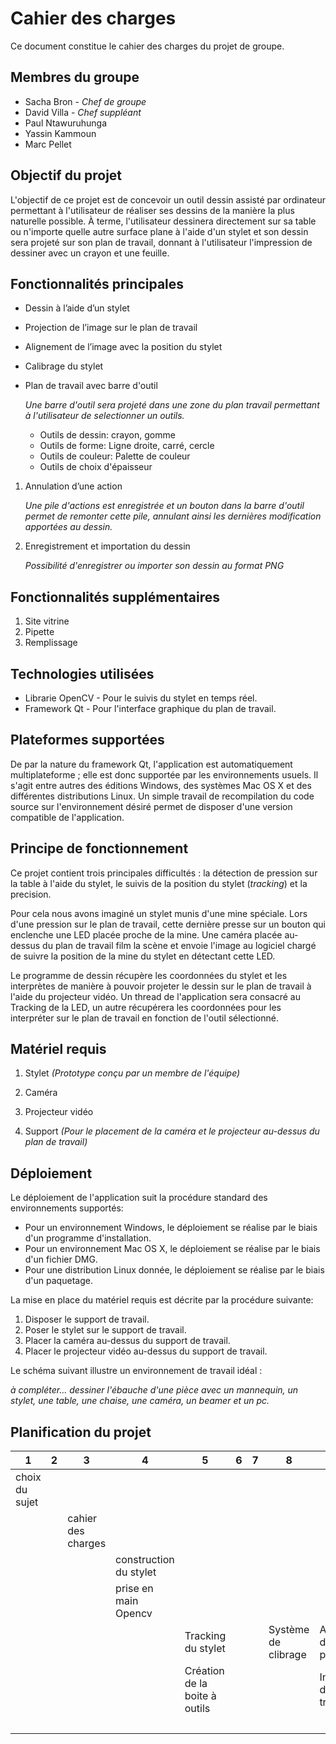 # Cahier des charges

Ce document constitue le cahier des charges du projet de groupe.

## Membres du groupe

* Sacha Bron - *Chef de groupe*
* David Villa - *Chef suppléant*
* Paul Ntawuruhunga
* Yassin Kammoun
* Marc Pellet


## Objectif du projet

L'objectif de ce projet est de concevoir un outil dessin assisté par ordinateur permettant à l'utilisateur de réaliser ses dessins de la manière la plus naturelle possible. À terme, l'utilisateur dessinera directement sur sa table ou n'importe quelle autre surface plane à l'aide d'un stylet et son dessin sera projeté sur son plan de travail, donnant à l'utilisateur l'impression de dessiner avec un crayon et une feuille.


## Fonctionnalités principales

- Dessin à l’aide d’un stylet
	
- Projection de l’image sur le plan de travail
- Alignement de l’image avec la position du stylet
- Calibrage du stylet
- Plan de travail avec barre d'outil

	*Une barre d'outil sera projeté dans une zone du plan travail permettant à l'utilisateur de selectionner un outils.*
	
	* Outils de dessin: crayon, gomme
	* Outils de forme: Ligne droite, carré, cercle
	* Outils de couleur: Palette de couleur
	* Outils de choix d'épaisseur
	
1. Annulation d’une action

	*Une pile d'actions est enregistrée et un bouton dans la barre d'outil permet de remonter cette pile, annulant ainsi les dernières modification apportées au dessin.*
1. Enregistrement et importation du dessin

	*Possibilité d'enregistrer ou importer son dessin au format PNG*
	

## Fonctionnalités supplémentaires

1. Site vitrine
1. Pipette 
1. Remplissage


## Technologies utilisées

* Librarie OpenCV - Pour le suivis du stylet en temps réel.
* Framework Qt - Pour l'interface graphique du plan de travail.

## Plateformes supportées

De par la nature du framework Qt, l'application est automatiquement multiplateforme ; elle est donc supportée par les environnements usuels. Il s'agit entre autres des éditions Windows, des systèmes Mac OS X et des différentes distributions Linux. Un simple travail de recompilation du code source sur l'environnement désiré permet de disposer d'une version compatible de l'application.

## Principe de fonctionnement

Ce projet contient trois principales difficultés : la détection de pression sur la table à l'aide du stylet, le suivis de la position du stylet (*tracking*) et la precision.

Pour cela nous avons imaginé un stylet munis d'une mine spéciale. Lors d'une pression sur le plan de travail, cette dernière presse sur un bouton qui enclenche une LED placée proche de la mine. Une caméra placée au-dessus du plan de travail film la scène et envoie l'image au logiciel chargé de suivre la position de la mine du stylet en détectant cette LED.

Le programme de dessin récupère les coordonnées du stylet et les interprètes de manière à pouvoir projeter le dessin sur le plan de travail à l'aide du projecteur vidéo. Un thread de l'application sera consacré au Tracking de la LED, un autre récupérera les coordonnées pour les interpréter sur le plan de travail en fonction de l'outil sélectionné.


## Matériel requis

1.	Stylet *(Prototype conçu par un membre de l'équipe)*

2.	Caméra 

3.	Projecteur vidéo

4. Support *(Pour le placement de la caméra et le projecteur au-dessus du plan de travail)*


## Déploiement

Le déploiement de l'application suit la procédure standard des environnements supportés:

* Pour un environnement Windows, le déploiement se réalise par le biais d'un programme d'installation. 
* Pour un environnement Mac OS X, le déploiement se réalise par le biais d'un fichier DMG.
* Pour une distribution Linux donnée, le déploiement se réalise par le biais d'un paquetage.

La mise en place du matériel requis est décrite par la procédure suivante:

1. Disposer le support de travail.
2. Poser le stylet sur le support de travail.
3. Placer la caméra au-dessus du support de travail.
4. Placer le projecteur vidéo au-dessus du support de travail.

Le schéma suivant illustre un environnement de travail idéal :

*à compléter... dessiner l'ébauche d'une pièce avec un mannequin, un stylet, une table, une chaise, une caméra, un beamer et un pc.*

## Planification du projet

|  1  |  2  |  3  |  4  |  5  |   6   |   7   |   8   |   9   |   10   |   11   |   12  |   13  |   14  |  15  |
|-----|-----|-----|-----|-----|-------|-------|-------|-------|--------|--------|-------|-------|-------|------|
|choix du sujet| | | | | | | | | | | | | |
| | |cahier des charges| | | | | | |
| | | | construction du stylet | | | |
| | | | prise en main Opencv | | | | |
| | | | | Tracking du stylet | | | Système de clibrage | Amélioration de la précision | | |
| | | | | Création de la boite à outils | | | | Interpretation des données trackées | Affichage du dessin | Enregistrement du dessin | |
| | | | | | | | | | | | tests | | rendu |

